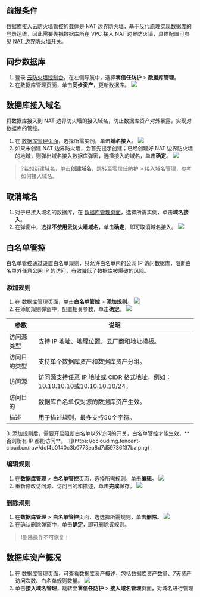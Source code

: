 ## 前提条件
数据库接入云防火墙管控的载体是 NAT 边界防火墙，基于反代原理实现数据库的登录运维，因此需要先把数据库所在 VPC 接入 NAT 边界防火墙，具体配置可参见 [NAT 边界防火墙开关](https://cloud.tencent.com/document/product/1132/46929)。


## 同步数据库
1. 登录 [云防火墙控制台](https://console.cloud.tencent.com/cfw/identityauth)，在左侧导航中，选择**零信任防护** > **数据库管理**。
2. 在数据库管理页面，单击**同步资产**，更新数据库。
![](https://qcloudimg.tencent-cloud.cn/raw/e4a16a7f13df62a7aaf22e339ef21327.png)


## 数据库接入域名
将数据库接入到 NAT 边界防火墙的接入域名，防止数据库资产对外暴露，实现对数据库的管控。

1. 在 [数据库管理页面](https://console.cloud.tencent.com/cfw/identityauth/database)，选择所需实例，单击**域名接入**。
![](https://qcloudimg.tencent-cloud.cn/raw/3c6a6ae3dfe87f3a3d14f518f04f975e.png)
2. 如果未创建 NAT 边界防火墙，会首先提示创建；已经创建好 NAT 边界防火墙的地域，则弹出域名接入数据库弹窗，选择接入的域名，单击**确定**。
![](https://qcloudimg.tencent-cloud.cn/raw/a447665bebb951d91784c13cc6260103.png)
>?若想新建域名，单击**创建域名**，跳转至零信任防护 > 接入域名管理，参考如何接入域名。
>

## 取消域名
1. 对于已接入域名的数据库，在 [数据库管理页面](https://console.cloud.tencent.com/cfw/identityauth/database)，选择所需实例，单击**域名接入**。
2. 在弹窗中，选择**不使用云防火墙域名**，单击**确定**，即可取消域名接入。
![](https://qcloudimg.tencent-cloud.cn/raw/beedd900e2e821391d61e763ae394af4.png)


## 白名单管控
白名单管控通过设置白名单规则，只允许白名单内的公网 IP 访问数据库，阻断白名单外任意公网 IP 的访问，有效降低了数据库被爆破的风险。

### 添加规则
1. 在 [数据库管理页面](https://console.cloud.tencent.com/cfw/identityauth/database)，单击**白名单管控** > **添加规则**。
![](https://qcloudimg.tencent-cloud.cn/raw/5353bc123d2f265fec7ffa677818618a.png)
2. 在添加规则弹窗中，配置相关参数，单击**确定**。
![](https://qcloudimg.tencent-cloud.cn/raw/f67fff601cdaaecc899160f54a0288b0.png)
<table>
<thead>
<tr>
<th>参数</th>
<th>说明</th>
</tr>
</thead>
<tbody><tr>
<td>访问源类型</td>
<td>支持 IP 地址、地理位置、云厂商和地址模板。</td>
</tr>
<tr>
<td>访问目的类型</td>
<td>支持单个数据库资产和数据库资产分组。</td>
</tr>
<tr>
<td>访问源</td>
<td>访问源支持任意 IP 地址或 CIDR 格式地址，例如：10.10.10.10或10.10.10.10/24。</td>
</tr>
<tr>
<td>访问目的</td>
<td>数据库白名单仅对您的数据库资产生效。</td>
</tr>
<tr>
<td>描述</td>
<td>用于描述规则，最多支持50个字符。</td>
</tr>
</tbody></table>
3. 添加规则后，需要开启阻断白名单以外访问的开关，白名单管控才能生效，**否则所有 IP 都能访问**。
![](https://qcloudimg.tencent-cloud.cn/raw/dcf4b0140c3b0773ea8d7d59736f37ba.png)

### 编辑规则
1. 在**数据库管理** > **白名单管控**页面，选择所需规则，单击**编辑**。
![](https://qcloudimg.tencent-cloud.cn/raw/f545a19690c5755311b20245e5bea9ff.png)
2. 重新修改访问源、访问目的和描述，单击**完成**保存。
![](https://qcloudimg.tencent-cloud.cn/raw/246ea9f50156e2de108ad3c04dfb5c62.png)


### 删除规则
1. 在**数据库管理** > **白名单管控**页面，选选择所需规则，单击**删除**。
![](https://qcloudimg.tencent-cloud.cn/raw/578f3ea5af23ba826e73c0810ff8b55c.png)
2. 在确认删除弹窗中，单击**确定**，即可删除该规则。
>!删除操作不可恢复！

## 数据库资产概况
1. 在 [数据库管理页面](https://console.cloud.tencent.com/cfw/identityauth/database)，可查看数据库资产概述，包括数据库资产数量、7天资产访问次数、白名单规则数量。
![](https://qcloudimg.tencent-cloud.cn/raw/624efb64c1836925b64df0c82733b79a.png)
2. 单击**接入域名管理**，跳转至**零信任防护** > **接入域名管理**页面，对域名进行管理
